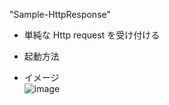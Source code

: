 "Sample-HttpResponse"  

- 単純な Http request を受け付ける  

- 起動方法  

- イメージ  
![image](https://user-images.githubusercontent.com/64537018/100498348-f03f2600-31a4-11eb-93e4-b758cd1e4aab.png)

